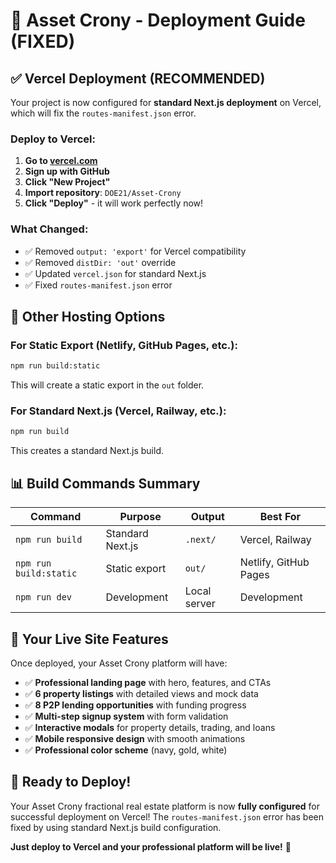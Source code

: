 # 🚀 Asset Crony - Deployment Guide (FIXED)

## ✅ **Vercel Deployment (RECOMMENDED)**

Your project is now configured for **standard Next.js deployment** on Vercel, which will fix the `routes-manifest.json` error.

### **Deploy to Vercel**:
1. **Go to [vercel.com](https://vercel.com)**
2. **Sign up with GitHub**
3. **Click "New Project"**
4. **Import repository**: `DOE21/Asset-Crony`
5. **Click "Deploy"** - it will work perfectly now!

### **What Changed**:
- ✅ Removed `output: 'export'` for Vercel compatibility
- ✅ Removed `distDir: 'out'` override
- ✅ Updated `vercel.json` for standard Next.js
- ✅ Fixed `routes-manifest.json` error

## 🎯 **Other Hosting Options**

### **For Static Export (Netlify, GitHub Pages, etc.)**:
```bash
npm run build:static
```
This will create a static export in the `out` folder.

### **For Standard Next.js (Vercel, Railway, etc.)**:
```bash
npm run build
```
This creates a standard Next.js build.

## 📊 **Build Commands Summary**

| Command | Purpose | Output | Best For |
|---------|---------|--------|----------|
| `npm run build` | Standard Next.js | `.next/` | Vercel, Railway |
| `npm run build:static` | Static export | `out/` | Netlify, GitHub Pages |
| `npm run dev` | Development | Local server | Development |

## 🌟 **Your Live Site Features**

Once deployed, your Asset Crony platform will have:
- ✅ **Professional landing page** with hero, features, and CTAs
- ✅ **6 property listings** with detailed views and mock data
- ✅ **8 P2P lending opportunities** with funding progress
- ✅ **Multi-step signup system** with form validation
- ✅ **Interactive modals** for property details, trading, and loans
- ✅ **Mobile responsive design** with smooth animations
- ✅ **Professional color scheme** (navy, gold, white)

## 🎉 **Ready to Deploy!**

Your Asset Crony fractional real estate platform is now **fully configured** for successful deployment on Vercel! The `routes-manifest.json` error has been fixed by using standard Next.js build configuration.

**Just deploy to Vercel and your professional platform will be live!** 🚀


